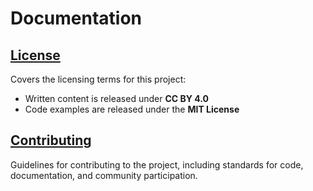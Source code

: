 # Documentation

## [License](/docs/license.md)
Covers the licensing terms for this project:  
- Written content is released under **CC BY 4.0**  
- Code examples are released under the **MIT License**  

## [Contributing](/docs/contributing.md)
Guidelines for contributing to the project, including standards for code, documentation, and community participation.
